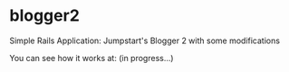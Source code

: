 # blogger2
Simple Rails Application: Jumpstart's Blogger 2 with some modifications

You can see how it works at: (in progress...)
